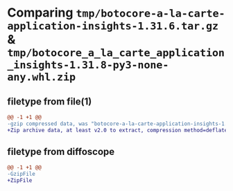 # Comparing `tmp/botocore-a-la-carte-application-insights-1.31.6.tar.gz` & `tmp/botocore_a_la_carte_application_insights-1.31.8-py3-none-any.whl.zip`

## filetype from file(1)

```diff
@@ -1 +1 @@
-gzip compressed data, was "botocore-a-la-carte-application-insights-1.31.6.tar", last modified: Thu Jul 20 01:20:06 2023, max compression
+Zip archive data, at least v2.0 to extract, compression method=deflate
```

## filetype from diffoscope

```diff
@@ -1 +1 @@
-GzipFile
+ZipFile
```

